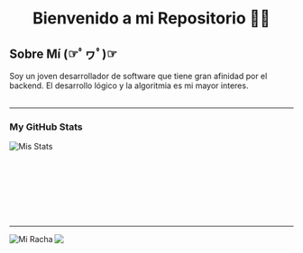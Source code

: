 <h1 align="center">Bienvenido a mi Repositorio 👋👋 </h1>

<h2>Sobre Mí (☞ﾟヮﾟ)☞</h2>
Soy un joven desarrollador de software que tiene gran afinidad por el backend. El desarrollo lógico y la algoritmia es mi mayor interes.
<br><br><hr>
<h3>My GitHub Stats</h3>
<img align="left" src="https://github-readme-stats.vercel.app/api?username=nehuengiacone&show_icons=true&theme=tokyonight" alt="Mis Stats" />
<br><br><br><br><br><br><br><br><hr>

<img align="left" src="https://github-readme-streak-stats.herokuapp.com/?user=nehuengiacone&theme=tokyonight" alt="Mi Racha" style="display:block;"/>

<img src="https://github-readme-stats.vercel.app/api/top-langs/?username=nehuengiacone&theme=tokyonight&layout=compact" />



